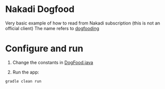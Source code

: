 # Nakadi Dogfood
Very basic example of how to read from Nakadi subscription (this is not an official client)
The name refers to [dogfooding](https://en.wikipedia.org/wiki/Eating_your_own_dog_food)

# Configure and run
1) Change the constants in [DogFood.java](https://github.com/v-stepanov/nakadi-dogfood/blob/master/src/main/java/org/zalando/nakadi/dogfood/DogFood.java)

2) Run the app:
```sh
gradle clean run
```
